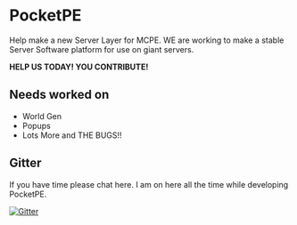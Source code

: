 <h1>PocketPE</h1>
<p>Help make a new Server Layer for MCPE. WE are working to make a stable Server Software platform for use on giant servers.</p>
<strong><p>HELP US TODAY! YOU CONTRIBUTE!</p></strong>

## Needs worked on
- World Gen
- Popups
- Lots More and THE BUGS!!

## Gitter
If you have time please chat here. I am on here all the time while developing PocketPE.

[![Gitter](https://badges.gitter.im/Join%20Chat.svg)](https://gitter.im/DunxGit/PocketPE?utm_source=badge&utm_medium=badge&utm_campaign=pr-badge&utm_content=body_badge)
